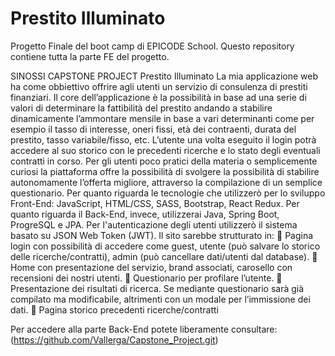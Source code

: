 # Prestito Illuminato
Progetto Finale del boot camp di EPICODE School. Questo repository contiene tutta la parte FE del progetto.

SINOSSI CAPSTONE PROJECT
Prestito Illuminato
La mia applicazione web ha come obbiettivo offrire agli utenti un servizio di consulenza di
prestiti finanziari. Il core dell’applicazione è la possibilità in base ad una serie di valori di
determinare la fattibilità del prestito andando a stabilire dinamicamente l’ammontare mensile
in base a vari determinanti come per esempio il tasso di interesse, oneri fissi, età dei
contraenti, durata del prestito, tasso variabile/fisso, etc.
L’utente una volta eseguito il login potrà accedere al suo storico con le precedenti ricerche e
lo stato degli eventuali contratti in corso.
Per gli utenti poco pratici della materia o semplicemente curiosi la piattaforma offre la
possibilità di svolgere la possibilità di stabilire autonomamente l’offerta migliore, attraverso la
compilazione di un semplice questionario.
Per quanto riguarda le tecnologie che utilizzerò per lo sviluppo Front-End: JavaScript,
HTML/CSS, SASS, Bootstrap, React Redux. Per quanto riguarda il Back-End, invece,
utilizzerai Java, Spring Boot, ProgreSQL e JPA. Per l'autenticazione degli utenti utilizzerò il
sistema basato su JSON Web Token (JWT).
Il sito sarebbe strutturato in:
 Pagina login con possibilità di accedere come guest, utente (può salvare lo storico
delle ricerche/contratti), admin (può cancellare dati/utenti dal database).
 Home con presentazione del servizio, brand associati, carosello con recensioni dei
nostri utenti.
 Questionario per profilare l’utente.
 Presentazione dei risultati di ricerca. Se mediante questionario sarà già compilato ma
modificabile, altrimenti con un modale per l’immissione dei dati.
 Pagina storico precedenti ricerche/contratti

Per accedere alla parte Back-End potete liberamente consultare: (https://github.com/Vallerga/Capstone_Project.git)
